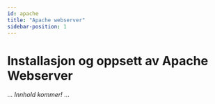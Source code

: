 ```yaml
---
id: apache
title: "Apache webserver"
sidebar-position: 1
---
```


# Installasjon og oppsett av Apache Webserver

... _Innhold kommer!_ ...